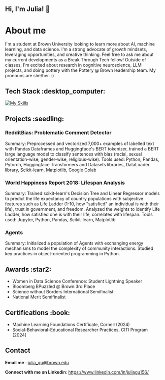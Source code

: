 ## Hi, I'm Julia! :wave:
<h1> About me </h1>
I'm a student at Brown University looking to learn more about AI, machine learning, and data science. I'm a strong advocate of growth mindsets, leveraging opportunities, and creative thinking. Feel free to ask me about my current developments as a Break Through Tech fellow! Outside of classes, I'm excited about research in cognitive neuroscience, LLM projects, and doing pottery with the Pottery @ Brown leadership team. My pronouns are she/her. :)
<br>

<h2> Tech Stack :desktop_computer: </h2>

[![My Skills](https://skillicons.dev/icons?i=py,java,cpp,html,css,pytorch,sklearn,matlab,vscode,bash,docker,github,idea)](https://skillicons.dev)


<h2> Projects :seedling: </h2>
<h3> RedditBias: Problematic Comment Detector </h3>
Summary: Preprocessed and vectorized 7,000+ examples of labelled text with Pandas Dataframes and Huggingface's BERT tokenizer, trained a BERT large language model to classify sentences with bias (racial, sexual orientation-wise, gender-wise, religious-wise). Tools used: Python, Pandas, Pytorch, Huggingface Transformers and Datasets libraries, DataLoader library, Scikit-learn, Matplotlib, Google Colab

<h3> World Happiness Report 2018: Lifespan Analysis </h3>
Summary: Trained scikit-learn's Decision Tree and Linear Regressor models to predict the life expectancy of country populations with subjective features such as Life Ladder (1-10, how "satisfied" an individual is with their life), trust in government, and freedom. Analyzed the weights to identify Life Ladder, how satisfied one is with their life, correlates with lifespan. Tools used: Jupyter, Python, Pandas, Scikit-learn, Matplotlib

<h3> Agents </h3>
Summary: Initialized a population of Agents with exchanging energy mechanisms to model the complexity of community interactions. Studied key practices in object-oriented programming in Python.

<h2> Awards :star2: </h2>

- Women in Data Science Conference: Student Lightning Speaker
- Bloomberg BPuzzled @ Brown 3rd Place
- Science without Borders International Semifinalist
- National Merit Semifinalist

<h2> Certifications :book: </h2>

- Machine Learning Foundations Certificate, Cornell (2024)
- Social-Behavioral-Educational Researcher Practices, CITI Program (2024)

<h2> Contact </h2>

**Email me** : julia_gu@brown.edu

**Connect with me on Linkedin**: https://www.linkedin.com/in/juliagu156/
<!--
**juliag-27/juliag-27** is a ✨ _special_ ✨ repository because its `README.md` (this file) appears on your GitHub profile.

Here are some ideas to get you started:

- 🔭 I’m currently working on ...
- 🌱 I’m currently learning ...
- 👯 I’m looking to collaborate on ...
- 🤔 I’m looking for help with ...
- 💬 Ask me about ...
- 📫 How to reach me: ...
- 😄 Pronouns: ...
- ⚡ Fun fact: ...
-->
